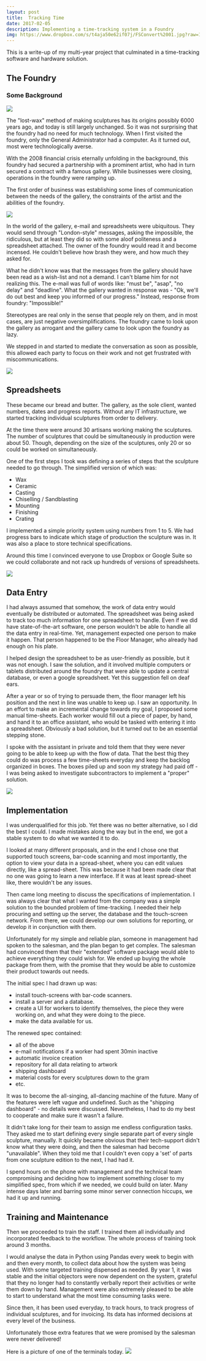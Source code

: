 ```yaml
---
layout: post
title:  Tracking Time
date: 2017-02-05
description: Implementing a time-tracking system in a Foundry
img: https://www.dropbox.com/s/t4aja50e62if07j/FSConvert%2001.jpg?raw=1
---
```


This is a write-up of my multi-year project that culminated in a time-tracking software and hardware solution.


## The Foundry
### Some Background

<img src="https://www.dropbox.com/s/6tzn17dgnllkuxq/IMG_9005.JPG?raw=1" class="post-img">

The "lost-wax" method of making sculptures has its origins possibly 6000 years ago, and today is still largely unchanged. So it was not surprising that the foundry had no need for much technology. When I first visited the foundry, only the General Administrator had a computer. As it turned out, most were technologically averse.

With the 2008 financial crisis eternally unfolding in the background, this foundry had secured a partnership with a prominent artist, who had in turn secured a contract with a famous gallery. While businesses were closing, operations in the foundry were ramping up.

The first order of business was establishing some lines of communication between the needs of the gallery, the constraints of the artist and the abilities of the foundry.

<img src="https://www.dropbox.com/s/uwgx4ka0ym26mu9/2015-01-28%2011.23.33.jpg?raw=1" class="post-img">

In the world of the gallery, e-mail and spreadsheets were ubiquitous. They would send through "London-style" messages, asking the impossible, the ridiculous, but at least they did so with some aloof politeness and a spreadsheet attached. The owner of the foundry would read it and become incensed. He couldn't believe how brash they were, and how much they asked for.

What he didn't know was that the messages from the gallery should have been read as a wish-list and not a demand. I can't blame him for not realizing this. The e-mail was full of words like: "must be", "asap", "no delay" and "deadline". What the gallery wanted in response was - "Ok, we'll do out best and keep you informed of our progress." Instead, response from foundry: "Impossible!"

Stereotypes are real only in the sense that people rely on them, and in most cases, are just negative oversimplifications. The foundry came to look upon the gallery as arrogant and the gallery came to look upon the foundry as lazy.

We stepped in and started to mediate the conversation as soon as possible, this allowed each party to focus on their work and not get frustrated with miscommunications.

<img src="https://www.dropbox.com/s/t4aja50e62if07j/FSConvert%2001.jpg?raw=1" class="post-img">


## Spreadsheets

These became our bread and butter. The gallery, as the sole client, wanted numbers, dates and progress reports. Without any IT infrastructure, we started tracking individual sculptures from order to delivery.

At the time there were around 30 artisans working making the sculptures. The number of sculptures that could be simultaneously in production were about 50. Though, depending on the size of the sculptures, only 20 or so could be worked on simultaneously.

One of the first steps I took was defining a series of steps that the sculpture needed to go through. The simplified version of which was:

* Wax
* Ceramic
* Casting
* Chiselling / Sandblasting
* Mounting
* Finishing
* Crating

I implemented a simple priority system using numbers from 1 to 5. We had progress bars to indicate which stage of production the sculpture was in. It was also a place to store technical specifications.

Around this time I convinced everyone to use Dropbox or Google Suite so we could collaborate and not rack up hundreds of versions of spreadsheets.

<img src="https://www.dropbox.com/s/2ozns1litytfmwo/FSConvert%2002.jpg?raw=1" class="post-img">

## Data Entry

I had always assumed that somehow, the work of data entry would eventually be distributed or automated. The spreadsheet was being asked to track too much information for one spreadsheet to handle. Even if we did have state-of-the-art software, one person wouldn't be able to handle all the data entry in real-time. Yet, management expected one person to make it happen. That person happened to be the Floor Manager, who already had enough on his plate.

I helped design the spreadsheet to be as user-friendly as possible, but it was not enough. I saw the solution, and it involved multiple computers or tablets distributed around the foundry that were able to update a central database, or even a google spreadsheet. Yet this suggestion fell on deaf ears.

After a year or so of trying to persuade them, the floor manager left his position and the next in line was unable to keep up. I saw an opportunity. In an effort to make an incremental change towards my goal, I proposed some manual time-sheets. Each worker would fill out a piece of paper, by hand, and hand it to an office assistant, who would be tasked with entering it into a spreadsheet. Obviously a bad solution, but it turned out to be an essential stepping stone.

I spoke with the assistant in private and told them that they were never going to be able to keep up with the flow of data. That the best thig they could do was process a few time-sheets everyday and keep the backlog organized in boxes. The boxes piled up and soon my strategy had paid off - I was being asked to investigate subcontractors to implement a "proper" solution. 

<img src="https://www.dropbox.com/s/ro9euh9os42rbyz/IMG_8984.JPG?raw=1" class="post-img">

## Implementation

I was underqualified for this job. Yet there was no better alternative, so I did the best I could. I made mistakes along the way but in the end, we got a stable system to do what we wanted it to do.

I looked at many different proposals, and in the end I chose one that supported touch screens, bar-code scanning and most importantly, the option to view your data in a spread-sheet, where you can edit values directly, like a spread-sheet. This was because it had been made clear that no one was going to learn a new interface. If it was at least spread-sheet like, there wouldn't be any issues.

Then came long meeting to discuss the specifications of implementation. I was always clear that what I wanted from the company was a simple solution to the bounded problem of time-tracking. I needed their help procuring and setting up the server, the database and the touch-screen network. From there, we could develop our own solutions for reporting, or develop it in conjunction with them.

Unfortunately for my simple and reliable plan, someone in management had spoken to the salesman, and the plan began to get complex. The salesman had convinced them that their "extended" software package would able to achieve everything they could wish for. We ended up buying the whole package from them, with the promise that they would be able to customize their product towards out needs.

The initial spec I had drawn up was:
* install touch-screens with bar-code scanners.
* install a server and a database.
* create a UI for workers to identify themselves, the piece they were working on, and what they were doing to the piece.
* make the data available for us.

The renewed spec contained:
* all of the above
* e-mail notifications if a worker had spent 30min inactive
* automatic invoice creation
* repository for all data relating to artwork
* shipping dashboard
* material costs for every sculptures down to the gram
* etc.

It was to become the all-singing, all-dancing machine of the future. Many of the features were left vague and undefined. Such as the "shipping dashboard" - no details were discussed. Nevertheless, I had to do my best to cooperate and make sure it wasn't a failure.

It didn't take long for their team to assign me endless configuration tasks. They asked me to start defining every single separate part of every single sculpture, manually. It quickly became obvious that their tech-support didn't know what they were doing, and then the salesman had become "unavailable". When they told me that I couldn't even copy a 'set' of parts from one sculpture edition to the next, I had had it.

I spend hours on the phone with management and the technical team compromising and deciding how to implement something closer to my simplified spec, from which if we needed, we could build on later. Many intense days later and barring some minor server connection hiccups, we had it up and running.

## Training and Maintenance

Then we proceeded to train the staff. I trained them all individually and incorporated feedback to the workflow. The whole process of training took around 3 months.

I would analyse the data in Python using Pandas every week to begin with and then every month, to collect data about how the system was being used. With some targeted training dispensed as needed. By year 1, it was stable and the initial objectors were now dependent on the system, grateful that they no longer had to constantly verbally report their activities or write them down by hand. Management were also extremely pleased to be able to start to understand what the most time consuming tasks were.

Since then, it has been used everyday, to track hours, to track progress of individual sculptures, and for invoicing. Its data has informed decisions at every level of the business.

Unfortunately those extra features that we were promised by the salesman were never delivered!

Here is a picture of one of the terminals today.
<img src="https://www.dropbox.com/s/p94lhafffikiyiu/terminal.JPG?raw=1" class="post-img">

